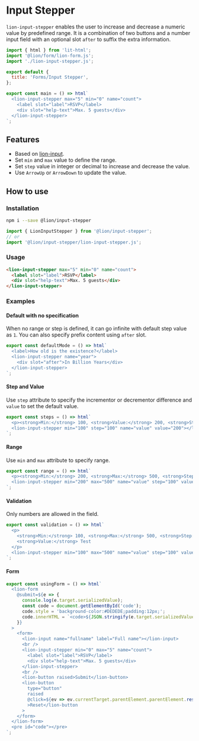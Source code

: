 # Input Stepper

`lion-input-stepper` enables the user to increase and decrease a numeric value by predefined range. It is a combination of two buttons and a number input field with an optional slot `after` to suffix the extra information.

```js script
import { html } from 'lit-html';
import '@lion/form/lion-form.js';
import './lion-input-stepper.js';

export default {
  title: 'Forms/Input Stepper',
};
```

```js preview-story
export const main = () => html`
  <lion-input-stepper max="5" min="0" name="count">
    <label slot="label">RSVP</label>
    <div slot="help-text">Max. 5 guests</div>
  </lion-input-stepper>
`;
```

## Features

- Based on [lion-input](?path=/docs/forms-input--main#input).
- Set `min` and `max` value to define the range.
- Set `step` value in integer or decimal to increase and decrease the value.
- Use `ArrowUp` or `ArrowDown` to update the value.

## How to use

### Installation

```bash
npm i --save @lion/input-stepper
```

```js
import { LionInputStepper } from '@lion/input-stepper';
// or
import '@lion/input-stepper/lion-input-stepper.js';
```

### Usage

```html
<lion-input-stepper max="5" min="0" name="count">
  <label slot="label">RSVP</label>
  <div slot="help-text">Max. 5 guests</div>
</lion-input-stepper>
```

### Examples

#### Default with no specification

When no range or step is defined, it can go infinite with default step value as `1`. You can also specify prefix content using `after` slot.

```js preview-story
export const defaultMode = () => html`
  <label>How old is the existence?</label>
  <lion-input-stepper name="year">
    <div slot="after">In Billion Years</div>
  </lion-input-stepper>
`;
```

#### Step and Value

Use `step` attribute to specify the incrementor or decrementor difference and `value` to set the default value.

```js preview-story
export const steps = () => html`
  <p><strong>Min:</strong> 100, <strong>Value:</strong> 200, <strong>Step:</strong> 100</p>
  <lion-input-stepper min="100" step="100" name="value" value="200"></lion-input-stepper>
`;
```

#### Range

Use `min` and `max` attribute to specify range.

```js preview-story
export const range = () => html`
  <p><strong>Min:</strong> 200, <strong>Max:</strong> 500, <strong>Step:</strong> 100</p>
  <lion-input-stepper min="200" max="500" name="value" step="100" value="200"></lion-input-stepper>
`;
```

#### Validation

Only numbers are allowed in the field.

```js preview-story
export const validation = () => html`
  <p>
    <strong>Min:</strong> 100, <strong>Max:</strong> 500, <strong>Step:</strong> 100,
    <strong>Value:</strong> Test
  </p>
  <lion-input-stepper min="100" max="500" name="value" step="100" value="Test"></lion-input-stepper>
`;
```

#### Form

```js preview-story
export const usingForm = () => html`
  <lion-form
    @submit=${e => {
      console.log(e.target.serializedValue);
      const code = document.getElementById('code');
      code.style = 'background-color:#DEDEDE;padding:12px;';
      code.innerHTML = `<code>${JSON.stringify(e.target.serializedValue, null, 4)}</code>`;
    }}
  >
    <form>
      <lion-input name="fullname" label="Full name"></lion-input>
      <br />
      <lion-input-stepper min="0" max="5" name="count">
        <label slot="label">RSVP</label>
        <div slot="help-text">Max. 5 guests</div>
      </lion-input-stepper>
      <br />
      <lion-button raised>Submit</lion-button>
      <lion-button
        type="button"
        raised
        @click=${ev => ev.currentTarget.parentElement.parentElement.resetGroup()}
        >Reset</lion-button
      >
    </form>
  </lion-form>
  <pre id="code"></pre>
`;
```
